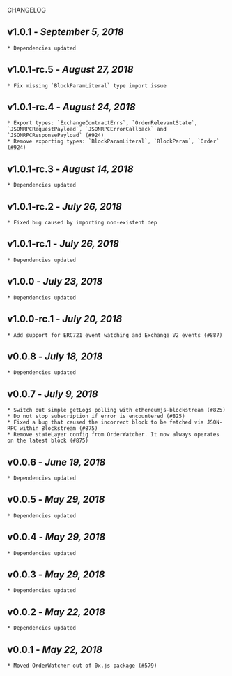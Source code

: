 <!--
changelogUtils.file is auto-generated using the monorepo-scripts package. Don't edit directly.
Edit the package's CHANGELOG.json file only.
-->

CHANGELOG

## v1.0.1 - _September 5, 2018_

    * Dependencies updated

## v1.0.1-rc.5 - _August 27, 2018_

    * Fix missing `BlockParamLiteral` type import issue

## v1.0.1-rc.4 - _August 24, 2018_

    * Export types: `ExchangeContractErrs`, `OrderRelevantState`, `JSONRPCRequestPayload`, `JSONRPCErrorCallback` and `JSONRPCResponsePayload` (#924)
    * Remove exporting types: `BlockParamLiteral`, `BlockParam`, `Order` (#924)

## v1.0.1-rc.3 - _August 14, 2018_

    * Dependencies updated

## v1.0.1-rc.2 - _July 26, 2018_

    * Fixed bug caused by importing non-existent dep

## v1.0.1-rc.1 - _July 26, 2018_

    * Dependencies updated

## v1.0.0 - _July 23, 2018_

    * Dependencies updated

## v1.0.0-rc.1 - _July 20, 2018_

    * Add support for ERC721 event watching and Exchange V2 events (#887)

## v0.0.8 - _July 18, 2018_

    * Dependencies updated

## v0.0.7 - _July 9, 2018_

    * Switch out simple getLogs polling with ethereumjs-blockstream (#825)
    * Do not stop subscription if error is encountered (#825)
    * Fixed a bug that caused the incorrect block to be fetched via JSON-RPC within Blockstream (#875)
    * Remove stateLayer config from OrderWatcher. It now always operates on the latest block (#875)

## v0.0.6 - _June 19, 2018_

    * Dependencies updated

## v0.0.5 - _May 29, 2018_

    * Dependencies updated

## v0.0.4 - _May 29, 2018_

    * Dependencies updated

## v0.0.3 - _May 29, 2018_

    * Dependencies updated

## v0.0.2 - _May 22, 2018_

    * Dependencies updated

## v0.0.1 - _May 22, 2018_

    * Moved OrderWatcher out of 0x.js package (#579)
